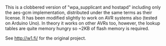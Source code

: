 This is a clobbered version of "wpa_supplicant and hostapd" including only
the aes-gcm implementation, distributed under the same terms as their license.
It has been modified slightly to work on AVR systems also (tested on Arduino
Uno). In theory it works on other AVRs too, however, the lookup tables are quite
memory hungry so ~2KB of flash memory is required.

See http://w1.fi/ for the original project.
